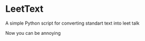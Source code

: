 # LeetText
A simple Python script for converting standart text into leet talk

Now you can be annoying
